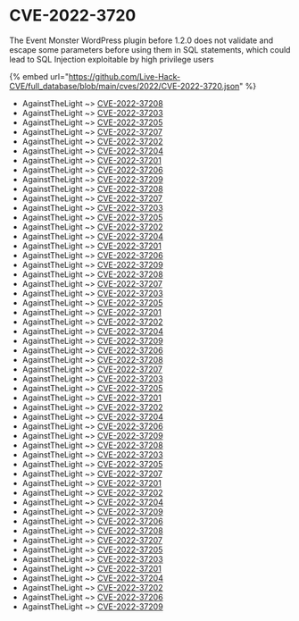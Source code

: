 # CVE-2022-3720

The Event Monster WordPress plugin before 1.2.0 does not validate and escape some parameters before using them in SQL statements, which could lead to SQL Injection exploitable by high privilege users

{% embed url="https://github.com/Live-Hack-CVE/full_database/blob/main/cves/2022/CVE-2022-3720.json" %}


* AgainstTheLight ~> [CVE-2022-37208](https://www.alice-snow.ru/2022/database/cve-2022-3720/cve-2022-37208-againstthelight)
* AgainstTheLight ~> [CVE-2022-37203](https://www.alice-snow.ru/2022/database/cve-2022-3720/cve-2022-37203-againstthelight)
* AgainstTheLight ~> [CVE-2022-37205](https://www.alice-snow.ru/2022/database/cve-2022-3720/cve-2022-37205-againstthelight)
* AgainstTheLight ~> [CVE-2022-37207](https://www.alice-snow.ru/2022/database/cve-2022-3720/cve-2022-37207-againstthelight)
* AgainstTheLight ~> [CVE-2022-37202](https://www.alice-snow.ru/2022/database/cve-2022-3720/cve-2022-37202-againstthelight)
* AgainstTheLight ~> [CVE-2022-37204](https://www.alice-snow.ru/2022/database/cve-2022-3720/cve-2022-37204-againstthelight)
* AgainstTheLight ~> [CVE-2022-37201](https://www.alice-snow.ru/2022/database/cve-2022-3720/cve-2022-37201-againstthelight)
* AgainstTheLight ~> [CVE-2022-37206](https://www.alice-snow.ru/2022/database/cve-2022-3720/cve-2022-37206-againstthelight)
* AgainstTheLight ~> [CVE-2022-37209](https://www.alice-snow.ru/2022/database/cve-2022-3720/cve-2022-37209-againstthelight)
* AgainstTheLight ~> [CVE-2022-37208](https://www.alice-snow.ru/2022/database/cve-2022-3720/cve-2022-37208-againstthelight)
* AgainstTheLight ~> [CVE-2022-37207](https://www.alice-snow.ru/2022/database/cve-2022-3720/cve-2022-37207-againstthelight)
* AgainstTheLight ~> [CVE-2022-37203](https://www.alice-snow.ru/2022/database/cve-2022-3720/cve-2022-37203-againstthelight)
* AgainstTheLight ~> [CVE-2022-37205](https://www.alice-snow.ru/2022/database/cve-2022-3720/cve-2022-37205-againstthelight)
* AgainstTheLight ~> [CVE-2022-37202](https://www.alice-snow.ru/2022/database/cve-2022-3720/cve-2022-37202-againstthelight)
* AgainstTheLight ~> [CVE-2022-37204](https://www.alice-snow.ru/2022/database/cve-2022-3720/cve-2022-37204-againstthelight)
* AgainstTheLight ~> [CVE-2022-37201](https://www.alice-snow.ru/2022/database/cve-2022-3720/cve-2022-37201-againstthelight)
* AgainstTheLight ~> [CVE-2022-37206](https://www.alice-snow.ru/2022/database/cve-2022-3720/cve-2022-37206-againstthelight)
* AgainstTheLight ~> [CVE-2022-37209](https://www.alice-snow.ru/2022/database/cve-2022-3720/cve-2022-37209-againstthelight)
* AgainstTheLight ~> [CVE-2022-37208](https://www.alice-snow.ru/2022/database/cve-2022-3720/cve-2022-37208-againstthelight)
* AgainstTheLight ~> [CVE-2022-37207](https://www.alice-snow.ru/2022/database/cve-2022-3720/cve-2022-37207-againstthelight)
* AgainstTheLight ~> [CVE-2022-37203](https://www.alice-snow.ru/2022/database/cve-2022-3720/cve-2022-37203-againstthelight)
* AgainstTheLight ~> [CVE-2022-37205](https://www.alice-snow.ru/2022/database/cve-2022-3720/cve-2022-37205-againstthelight)
* AgainstTheLight ~> [CVE-2022-37201](https://www.alice-snow.ru/2022/database/cve-2022-3720/cve-2022-37201-againstthelight)
* AgainstTheLight ~> [CVE-2022-37202](https://www.alice-snow.ru/2022/database/cve-2022-3720/cve-2022-37202-againstthelight)
* AgainstTheLight ~> [CVE-2022-37204](https://www.alice-snow.ru/2022/database/cve-2022-3720/cve-2022-37204-againstthelight)
* AgainstTheLight ~> [CVE-2022-37209](https://www.alice-snow.ru/2022/database/cve-2022-3720/cve-2022-37209-againstthelight)
* AgainstTheLight ~> [CVE-2022-37206](https://www.alice-snow.ru/2022/database/cve-2022-3720/cve-2022-37206-againstthelight)
* AgainstTheLight ~> [CVE-2022-37208](https://www.alice-snow.ru/2022/database/cve-2022-3720/cve-2022-37208-againstthelight)
* AgainstTheLight ~> [CVE-2022-37207](https://www.alice-snow.ru/2022/database/cve-2022-3720/cve-2022-37207-againstthelight)
* AgainstTheLight ~> [CVE-2022-37203](https://www.alice-snow.ru/2022/database/cve-2022-3720/cve-2022-37203-againstthelight)
* AgainstTheLight ~> [CVE-2022-37205](https://www.alice-snow.ru/2022/database/cve-2022-3720/cve-2022-37205-againstthelight)
* AgainstTheLight ~> [CVE-2022-37201](https://www.alice-snow.ru/2022/database/cve-2022-3720/cve-2022-37201-againstthelight)
* AgainstTheLight ~> [CVE-2022-37202](https://www.alice-snow.ru/2022/database/cve-2022-3720/cve-2022-37202-againstthelight)
* AgainstTheLight ~> [CVE-2022-37204](https://www.alice-snow.ru/2022/database/cve-2022-3720/cve-2022-37204-againstthelight)
* AgainstTheLight ~> [CVE-2022-37206](https://www.alice-snow.ru/2022/database/cve-2022-3720/cve-2022-37206-againstthelight)
* AgainstTheLight ~> [CVE-2022-37209](https://www.alice-snow.ru/2022/database/cve-2022-3720/cve-2022-37209-againstthelight)
* AgainstTheLight ~> [CVE-2022-37208](https://www.alice-snow.ru/2022/database/cve-2022-3720/cve-2022-37208-againstthelight)
* AgainstTheLight ~> [CVE-2022-37203](https://www.alice-snow.ru/2022/database/cve-2022-3720/cve-2022-37203-againstthelight)
* AgainstTheLight ~> [CVE-2022-37205](https://www.alice-snow.ru/2022/database/cve-2022-3720/cve-2022-37205-againstthelight)
* AgainstTheLight ~> [CVE-2022-37207](https://www.alice-snow.ru/2022/database/cve-2022-3720/cve-2022-37207-againstthelight)
* AgainstTheLight ~> [CVE-2022-37201](https://www.alice-snow.ru/2022/database/cve-2022-3720/cve-2022-37201-againstthelight)
* AgainstTheLight ~> [CVE-2022-37202](https://www.alice-snow.ru/2022/database/cve-2022-3720/cve-2022-37202-againstthelight)
* AgainstTheLight ~> [CVE-2022-37204](https://www.alice-snow.ru/2022/database/cve-2022-3720/cve-2022-37204-againstthelight)
* AgainstTheLight ~> [CVE-2022-37209](https://www.alice-snow.ru/2022/database/cve-2022-3720/cve-2022-37209-againstthelight)
* AgainstTheLight ~> [CVE-2022-37206](https://www.alice-snow.ru/2022/database/cve-2022-3720/cve-2022-37206-againstthelight)
* AgainstTheLight ~> [CVE-2022-37208](https://www.alice-snow.ru/2022/database/cve-2022-3720/cve-2022-37208-againstthelight)
* AgainstTheLight ~> [CVE-2022-37207](https://www.alice-snow.ru/2022/database/cve-2022-3720/cve-2022-37207-againstthelight)
* AgainstTheLight ~> [CVE-2022-37205](https://www.alice-snow.ru/2022/database/cve-2022-3720/cve-2022-37205-againstthelight)
* AgainstTheLight ~> [CVE-2022-37203](https://www.alice-snow.ru/2022/database/cve-2022-3720/cve-2022-37203-againstthelight)
* AgainstTheLight ~> [CVE-2022-37201](https://www.alice-snow.ru/2022/database/cve-2022-3720/cve-2022-37201-againstthelight)
* AgainstTheLight ~> [CVE-2022-37204](https://www.alice-snow.ru/2022/database/cve-2022-3720/cve-2022-37204-againstthelight)
* AgainstTheLight ~> [CVE-2022-37202](https://www.alice-snow.ru/2022/database/cve-2022-3720/cve-2022-37202-againstthelight)
* AgainstTheLight ~> [CVE-2022-37206](https://www.alice-snow.ru/2022/database/cve-2022-3720/cve-2022-37206-againstthelight)
* AgainstTheLight ~> [CVE-2022-37209](https://www.alice-snow.ru/2022/database/cve-2022-3720/cve-2022-37209-againstthelight)